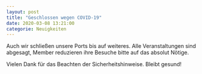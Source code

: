 ```yaml
---
layout: post
title: "Geschlossen wegen COVID-19"
date: 2020-03-08 13:21:00
categorie: Neuigkeiten
---
```

Auch wir schließen unsere Ports bis auf weiteres.
Alle Veranstaltungen sind abgesagt, Member reduzieren ihre Besuche bitte auf das absolut Nötige.

Vielen Dank für das Beachten der Sicherheitshinweise.
Bleibt gesund!
